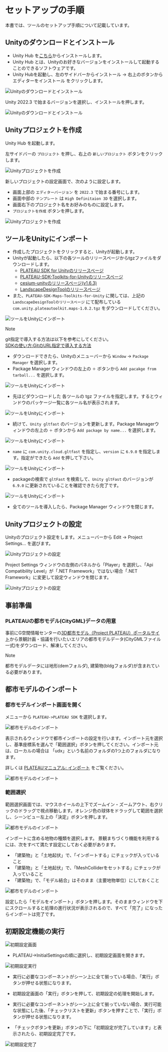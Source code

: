 # セットアップの手順

本書では、ツールのセットアップ手順について記載しています。

## Unityのダウンロードとインストール
- Unity Hub を[こちら](https://unity3d.com/jp/get-unity/download)からインストールします。
- Unity Hub とは、Unityのお好きなバージョンをインストールして起動することのできるソフトウェアです。
- Unity Hubを起動し、左のサイドバーからインストール → 右上のボタンからエディターをインストール をクリックします。

![Unityのダウンロードとインストール](../resources/Install/unityHubMenu.png)

Unity 2022.3 で始まるバージョンを選択し、インストールを押します。

![Unityのダウンロードとインストール](../resources/Install/unityHubInstall.png)

## Unityプロジェクトを作成
Unity Hub を起動します。

左サイドバーの `プロジェクト` を押し、右上の `新しいプロジェクト` ボタンをクリックします。

![Unityプロジェクトを作成](../resources/Install/unityHubProject.png)

新しいプロジェクトの設定画面で、次のように設定します。
- 画面上部の `エディターバージョン` を `2022.3` で始まる番号にします。
- 画面中部の `テンプレート` は `High Definitaion 3D` を選択します。
- 画面右下のプロジェクト名をお好みのものに設定します。
- `プロジェクトを作成` ボタンを押します。

![Unityプロジェクトを作成](../resources/Install/createProject.png)

## ツールをUnityにインポート

- 作成したプロジェクトをクリックすると、Unityが起動します。
- Unityが起動したら、以下の各ツールのリリースページからtgzファイルをダウンロードします。
  - [PLATEAU SDK for Unityのリリースページ](https://github.com/Project-PLATEAU/PLATEAU-SDK-for-Unity/releases)
  - [PLATEAU-SDK-Toolkits-for-Unityのリリースページ](https://github.com/Project-PLATEAU/PLATEAU-SDK-Toolkits-for-Unity/releases)
  - [cesium-unityのリリースページ(v1.6.3)](https://github.com/CesiumGS/cesium-unity/releases/tag/v1.6.3)
  - [LandscapeDesignToolのリリースページ](https://github.com/Synesthesias/landscape-design-tool/releases)
- また、`PLATEAU-SDK-Maps-Toolkits-for-Unity` に関しては、上記の `LandscapeDesignToolのリリースページ` にて配布している `com.unity.plateautoolkit.maps-1.0.2.tgz` をダウンロードしてください。

![ツールをUnityにインポート](../resources/Install/packageMapsToolkit.png)

> [!NOTE]  
> git指定で導入する方法は以下を参考にしてください。<br>
> [SDKの使い方:GitのURL指定で導入する方法](https://project-plateau.github.io/PLATEAU-SDK-for-Unity/manual/Installation.html#git%E3%81%AEurl%E6%8C%87%E5%AE%9A%E3%81%A7%E5%B0%8E%E5%85%A5%E3%81%99%E3%82%8B%E6%96%B9%E6%B3%95)

- ダウンロードできたら、Unityのメニューバーから `Window` → `Package Manager` を選択します。
- Package Manager ウィンドウの左上の `＋` ボタンから `Add pacakge from tarball...` を選択します。

![ツールをUnityにインポート](../resources/Install/addPacakge.png)

- 先ほどダウンロードした 各ツールの tgz ファイルを指定します。するとウィンドウのパッケージ一覧に各ツール名が表示されます。

![ツールをUnityにインポート](../resources/Install/packageManager.png)

- 続けて、`Unity gltfast` のバージョンを更新します。Package Managerウィンドウの左上の `＋` ボタンから `Add package by name...` を選択します。

![ツールをUnityにインポート](../resources/Install/packageInstallGltFast_01.png)

- `name` に `com.unity.cloud.gltfast` を指定し、`version` に `6.9.0` を指定します。指定ができたら `Add` を押して下さい。

![ツールをUnityにインポート](../resources/Install/packageInstallGltFast_02.png)

- packageの検索で `gltFast` を検索して、`Unity gltFast` のバージョンが `6.9.0` に更新されていることを確認できたら完了です。

![ツールをUnityにインポート](../resources/Install/packageInstallGltFast_03.png)

- 全てのツールを導入したら、Package Manager ウィンドウを閉じます。

## Unityプロジェクトの設定

Unityのプロジェクト設定をします。メニューバーから Edit → Project Settings… を選びます。

![Unityプロジェクトの設定](../resources/Install/editMenu.png)

Project Settings ウィンドウの左側のパネルから「Player」を選択し、「Api Compatibility Level」が「.NET Framework」ではない場合「.NET Framework」に変更して設定ウィンドウを閉じます。

![Unityプロジェクトの設定](../resources/Install/apiCompatibilityLevel.png)

## 事前準備
### PLATEAUの都市モデル(CityGML)データの用意
事前にG空間情報センターの[3D都市モデル（Project PLATEAU）ポータルサイト](https://front.geospatial.jp/plateau_portal_site/)から景観計画・協議を行いたいエリアの都市モデルデータ(CityGMLファイル一式)をダウンロード、解凍してください。

> [!NOTE]  
> 都市モデルデータには地形(demフォルダ), 建築物(bldgフォルダ)が含まれている必要があります。

## 都市モデルのインポート
### 都市モデルインポート画面を開く
メニューから `PLATEAU->PLATEAU SDK` を選択します。

![都市モデルのインポート](../resources/Install/plateauMenu.png)

表示されるウィンドウで都市インポートの設定を行います。インポート元を選択し、基準座標系を選んで「範囲選択」ボタンを押してください。インポート元は、ローカルの場合は 「udx」という名前のフォルダの1つ上のフォルダになります。

詳しくは [PLATEAUマニュアル: インポート](https://project-plateau.github.io/PLATEAU-SDK-for-Unity/manual/ImportCityModels.html) をご覧ください。

![都市モデルのインポート](../resources/Install/plateauSdkMenu.png)

### 範囲選択
範囲選択画面では、マウスホイールの上下でズームイン・ズームアウト、右クリックのドラッグで視点移動します。オレンジ色の球体をドラッグして範囲を選択し、シーンビュー左上の「決定」ボタンを押します。

![都市モデルのインポート](../resources/Install/rangeSelectionScreen.png)

インポートに含める地物の種類を選択します。
景観まちづくり機能を利用するには、次をすべて満たす設定にしておく必要があります。

- 「建築物」と「土地起伏」で、「インポートする」にチェックが入っていること
- 「建築物」と「土地起伏」で、「MeshColliderをセットする」にチェックが入っていること
- 「建築物」で、「モデル結合」はそのまま（主要地物単位）にしておくこと

![都市モデルのインポート](../resources/Install/geographicFeatureSetting.png)

設定したら「モデルをインポート」ボタンを押します。そのままウィンドウを下にスクロールすると処理の進行状況が表示されるので、すべて「完了」になったらインポートは完了です。

## 初期設定機能の実行

![初期設定画面](../resources/InitialSettings/InitialSettings_Open.png)

- PLATEAU→InitialSettingsの順に選択し、初期設定画面を開きます。

![初期設定実行](../resources/InitialSettings/InitialSettings_Run.png)

- 実行に必要なコンポーネントがシーン上に全て揃っている場合、「実行」ボタンが押せる状態になります。

- 初期設定画面の「実行」ボタンを押して、初期設定の処理を開始します。

- 実行に必要なコンポーネントがシーン上に全て揃っていない場合、実行可能な状態にした後、「チェックリストを更新」ボタンを押すことで、「実行」ボタンが押せる状態になります。

- 「チェックボタンを更新」ボタンの下に「初期設定が完了しています」と表示されたら、初期設定完了です。

![初期設定完了](../resources/InitialSettings/InitialSettings_Finish.png)